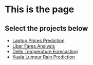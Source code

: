 # This is the page

## Select the projects below
* [Laptop Prices Prediction](laptop-price-prediction/readme.md)
* [Uber Fares Analysis](uber-fares-analysis/readme.md)
* [Delhi Temperature Forecasting](delhi-daily-temperature-forecast/readme.md)
* [Kuala Lumpur Rain Prediction](kuala-lumpur-rain-prediction/readme.md)
